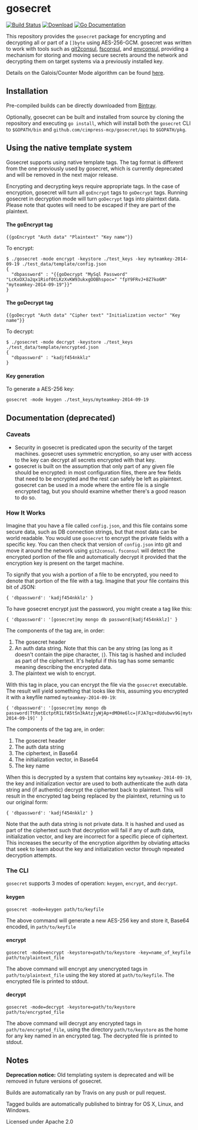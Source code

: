gosecret
========
[![Build Status](https://travis-ci.org/Cimpress-MCP/gosecret.svg?branch=master)][travis]
[![Download](https://api.bintray.com/packages/cimpress-mcp/Go/gosecret/images/download.svg)][bintray]
[![Go Documentation](http://img.shields.io/badge/go-documentation-blue.svg)][godocs]

[travis]: http://travis-ci.org/Cimpress-MCP/gosecret
[bintray]: https://bintray.com/cimpress-mcp/Go/gosecret/_latestVersion#files
[godocs]: http://godoc.org/github.com/Cimpress-MCP/gosecret/api


This repository provides the `gosecret` package for encrypting and decrypting all or part of a `[]byte` using AES-256-GCM.  gosecret was written to work with tools such as [git2consul](https://github.com/Cimpress-MCP/git2consul), [fsconsul](https://github.com/Cimpress-MCP/fsconsul), and [envconsul](https://github.com/hashicorp/envconsul), providing a mechanism for storing and moving secure secrets around the network and decrypting them on target systems via a previously installed key.

Details on the Galois/Counter Mode algorithm can be found [here](https://en.wikipedia.org/wiki/Galois/Counter_Mode).

Installation
------------

Pre-compiled builds can be directly downloaded from [Bintray](https://bintray.com/cimpress-mcp/Go/gosecret/_latestVersion#files).

Optionally, gosecret can be built and installed from source by cloning the repository and executing `go install`, which will install both the `gosecret` CLI to `$GOPATH/bin` and `github.com/cimpress-mcp/gosecret/api` to `$GOPATH/pkg`.

Using the native template system
--------------------------------

Gosecret supports using native template tags. The tag format is different from the one previously used by gosecret, which is currently deprecated and will be removed in the next major release.

Encrypting and decrypting keys require appropriate tags. In the case of encryption, gosecret will turn all `goEncrypt` tags to `goDecrypt` tags. Running gosecret in decryption mode will turn `goDecrypt` tags into plaintext data. Please note that quotes will need to be escaped if they are part of the plaintext.

#### The goEncrypt tag

`{{goEncrypt "Auth data" "Plaintext" "Key name"}}`

To encrypt:
```
$ ./gosecret -mode encrypt -keystore ./test_keys -key myteamkey-2014-09-19 ./test_data/template/config.json
{
  "dbpassword" : "{{goDecrypt "MySql Password" "LcKxOXJa2qx1Riof0tLKzXvKW93ukxgOOBhspoc=" "fpY9FRvJ+8Z7ko6M" "myteamkey-2014-09-19"}}"
}
```

#### The goDecrypt tag

`{{goDecrypt "Auth data" "Cipher text" "Initialization vector" "Key name"}}`

To decrypt:
```
$ ./gosecret -mode decrypt -keystore ./test_keys ./test_data/template/encrypted.json
{
  "dbpassword" : "kadjf454nkklz"  
}
```

#### Key generation

To generate a AES-256 key:

```
gosecret -mode keygen ./test_keys/myteamkey-2014-09-19
```

Documentation (deprecated)
-------------
### Caveats

* Security in gosecret is predicated upon the security of the target machines.  gosecret uses symmetric encryption, so any user with access to the key can decrypt all secrets encrypted with that key.
* gosecret is built on the assumption that only part of any given file should be encrypted: in most configuration files, there are few fields that need to be encrypted and the rest can safely be left as plaintext.  gosecret can be used in a mode where the entire file is a single encrypted tag, but you should examine whether there's a good reason to do so.

### How It Works

Imagine that you have a file called `config.json`, and this file contains some secure data, such as DB connection strings, but that most data can be world readable.  You would use `gosecret` to encrypt the private fields with a specific key.  You can then check that version of `config.json` into git and move it around the network using `git2consul`.  `fsconsul` will detect the encrypted portion of the file and automatically decrypt it provided that the encryption key is present on the target machine.

To signify that you wish a portion of a file to be encrypted, you need to denote that portion of the file with a tag.  Imagine that your file contains this bit of JSON:

    { 'dbpassword': 'kadjf454nkklz' }

To have gosecret encrypt just the password, you might create a tag like this:

    { 'dbpassword': '[gosecret|my mongo db password|kadjf454nkklz]' }

The components of the tag are, in order:

1. The gosecret header
2. An auth data string.  Note that this can be any string (as long as it doesn't contain the pipe character, `|`).  This tag is hashed and included as part of the ciphertext.  It's helpful if this tag has some semantic meaning describing the encrypted data.
3. The plaintext we wish to encrypt.

With this tag in place, you can encrypt the file via the `gosecret` executable.  The result will yield something that looks like this, assuming you encrypted it with a keyfile named `myteamkey-2014-09-19`:

    { 'dbpassword': '[gosecret|my mongo db password|TtRotEctptR1LfA5tSn3kAtzjyWjAp+dMOHe6lc=|FJA7qz+dUdubwv9G|myteamkey-2014-09-19]' }

The components of the tag are, in order:

1. The gosecret header
2. The auth data string
3. The ciphertext, in Base64
4. The initialization vector, in Base64
5. The key name

When this is decrypted by a system that contains key `myteamkey-2014-09-19`, the key and initialization vector are used to both authenticate the auth data string and (if authentic) decrypt the ciphertext back to plaintext.  This will result in the encrypted tag being replaced by the plaintext, returning us to our original form:

    { 'dbpassword': 'kadjf454nkklz' }

Note that the auth data string is not private data.  It is hashed and used as part of the ciphertext such that decryption will fail if any of auth data, initialization vector, and key are incorrect for a specific piece of ciphertext.  This increases the security of the encryption algorithm by obviating attacks that seek to learn about the key and initialization vector through repeated decryption attempts.

### The CLI

`gosecret` supports 3 modes of operation: `keygen`, `encrypt`, and `decrypt`.

#### keygen

`gosecret -mode=keygen path/to/keyfile`

The above command will generate a new AES-256 key and store it, Base64 encoded, in `path/to/keyfile`

#### encrypt

`gosecret -mode=encrypt -keystore=path/to/keystore -key=name_of_keyfile path/to/plaintext_file`

The above command will encrypt any unencrypted tags in `path/to/plaintext_file` using the key stored at `path/to/keyfile`.  The encrypted file is printed to stdout.

#### decrypt

`gosecret -mode=decrypt -keystore=path/to/keystore path/to/encrypted_file`

The above command will decrypt any encrypted tags in `path/to/encrypted_file`, using the directory `path/to/keystore` as the home for any key named in an encrypted tag.  The decrypted file is printed to stdout.

## Notes

**Deprecation notice:** Old templating system is deprecated and will be removed in future versions of gosecret.

Builds are automatically ran by Travis on any push or pull request.

Tagged builds are automatically published to bintray for OS X, Linux, and Windows.

Licensed under Apache 2.0

